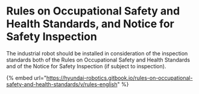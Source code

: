 ﻿# Rules on Occupational Safety and Health Standards, and Notice for Safety Inspection

The industrial robot should be installed in consideration of the inspection standards both of the Rules on Occupational Safety and Health Standards and of the Notice for Safety Inspection (if subject to inspection).

{% embed url="https://hyundai-robotics.gitbook.io/rules-on-occupational-safety-and-health-standards/v/rules-english" %}

